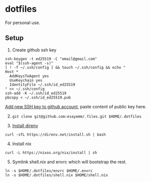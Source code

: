 # dotfiles

For personal use.

## Setup

1. Create github ssh key

```
ssh-keygen -t ed25519 -C "email@gmail.com"
eval "$(ssh-agent -s)"
[ ! -f ~/.ssh/config ] && touch ~/.ssh/config && echo "
Host *
  AddKeysToAgent yes
  UseKeychain yes
  IdentityFile ~/.ssh/id_ed25519
" >> ~/.ssh/config
ssh-add -K ~/.ssh/id_ed25519
pbcopy < ~/.ssh/id_ed25519.pub
```

[Add new SSH key to github account](https://github.com/settings/ssh/new), paste
content of public key here.

2. `git clone git@github.com:esayemm/.files.git $HOME/.dotfiles`

3. [Install direnv](https://direnv.net/docs/installation.html#from-binary-builds)

```
curl -sfL https://direnv.net/install.sh | bash
```

4. Install nix

```
curl -L https://nixos.org/nix/install | sh
```

5. Symlink shell.nix and envrc which will bootstrap the rest.

```
ln -s $HOME/.dotfiles/envrc $HOME/.envrc
ln -s $HOME/.dotfiles/shell.nix $HOME/shell.nix
```
